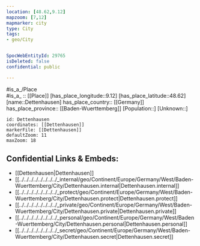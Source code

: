 ```yaml
---
location: [48.62,9.12] 
mapzoom: [7,12] 
mapmarker: city 
type: City
tags:
- geo/City


SpocWebEntityId: 29765
isDeleted: false
confidential: public

---
```

#is_a_/Place  
#is_a_ :: [[Place]] 
[has_place_longitude::9.12] 
[has_place_latitude::48.62] 
[name::Dettenhausen] 
has_place_country:: [[Germany]]  
has_place_province:: [[Baden-Wuerttemberg]] 
[Population::] 
[Unknown::] 


```leaflet
id: Dettenhausen
coordinates: [[Dettenhausen]] 
markerFile: [[Dettenhausen]] 
defaultZoom: 11 
maxZoom: 18
```


## Confidential Links & Embeds: 
- [[Dettenhausen|Dettenhausen]]  
- [[../../../../../../../../_internal/geo/Continent/Europe/Germany/West/Baden-Wuerttemberg/City/Dettenhausen.internal|Dettenhausen.internal]] 
- [[../../../../../../../../_protect/geo/Continent/Europe/Germany/West/Baden-Wuerttemberg/City/Dettenhausen.protect|Dettenhausen.protect]] 
- [[../../../../../../../../_private/geo/Continent/Europe/Germany/West/Baden-Wuerttemberg/City/Dettenhausen.private|Dettenhausen.private]] 
- [[../../../../../../../../_personal/geo/Continent/Europe/Germany/West/Baden-Wuerttemberg/City/Dettenhausen.personal|Dettenhausen.personal]] 
- [[../../../../../../../../_secret/geo/Continent/Europe/Germany/West/Baden-Wuerttemberg/City/Dettenhausen.secret|Dettenhausen.secret]] 
